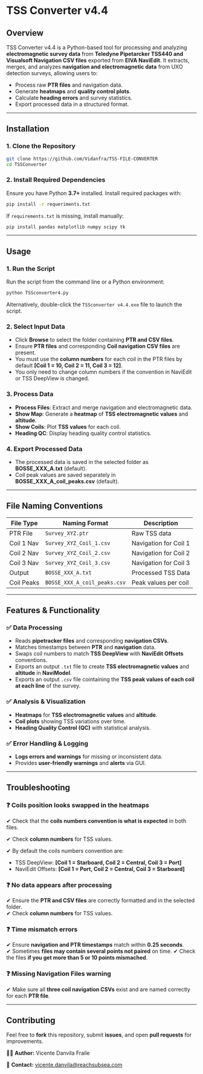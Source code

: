 # **TSS Converter v4.4**

## **Overview**
TSS Converter v4.4 is a Python-based tool for processing and analyzing **electromagnetic survey data** from **Teledyne Pipetarcker TSS440 and Visualsoft Navigation CSV files** exported from **EIVA NaviEdit**. It extracts, merges, and analyzes **navigation and electromagnetic data** from UXO detection surveys, allowing users to:
- Process raw **PTR files** and navigation data.
- Generate **heatmaps** and **quality control plots**.
- Calculate **heading errors** and survey statistics.
- Export processed data in a structured format.

---
## **Installation**
### **1. Clone the Repository**
```bash
git clone https://github.com/Vidanfra/TSS-FILE-CONVERTER 
cd TSSConverter
```
### **2. Install Required Dependencies**
Ensure you have Python **3.7+** installed. Install required packages with:
```bash
pip install -r requeriments.txt
```
If `requirements.txt` is missing, install manually:
```bash
pip install pandas matplotlib numpy scipy tk
```
---
## **Usage**
### **1. Run the Script**
Run the script from the command line or a Python environment:
```bash
python TSSconverter4.py
```
Alternatively, double-click the `TSSconverter v4.4.exe` file to launch the script.

### **2. Select Input Data**
- Click **Browse** to select the folder containing **PTR and CSV files**.
- Ensure **PTR files** and corresponding **Coil navigation CSV files** are present.
- You must use the **column numbers** for each coil in the PTR files by default **[Coil 1 = 10, Coil 2 = 11, Coil 3 = 12]**.
- You only need to change column numbers if the convention in NaviEdit or TSS DeepView is changed.

### **3. Process Data**
- **Process Files**: Extract and merge navigation and electromagnetic data.
- **Show Map**: Generate a **heatmap** of **TSS electromagnetic values** and **altitude**.
- **Show Coils**: Plot **TSS values** for each coil.
- **Heading QC**: Display heading quality control statistics.

### **4. Export Processed Data**
- The processed data is saved in the selected folder as **BOSSE_XXX_A.txt** (default).
- Coil peak values are saved separately in **BOSSE_XXX_A_coil_peaks.csv** (default).

---

## **File Naming Conventions**
| File Type  | Naming Format        | Description |
|------------|---------------------|-------------|
| PTR File  | `Survey_XYZ.ptr`     | Raw TSS data |
| Coil 1 Nav | `Survey_XYZ_Coil_1.csv` | Navigation for Coil 1 |
| Coil 2 Nav | `Survey_XYZ_Coil_2.csv` | Navigation for Coil 2 |
| Coil 3 Nav | `Survey_XYZ_Coil_3.csv` | Navigation for Coil 3 |
| Output     | `BOSSE_XXX_A.txt`   | Processed TSS Data |
| Coil Peaks | `BOSSE_XXX_A_coil_peaks.csv` | Peak values per coil |

---

## **Features & Functionality**
### ✅ **Data Processing**
- Reads **pipetracker files** and corresponding **navigation CSVs**.
- Matches timestamps between **PTR** and **navigation** data.
- Swaps coil numbers to match **TSS DeepView** with **NaviEdit Offsets** conventions.
- Exports an output `.txt` file to create **TSS electromagnetic values** and **altitude** in **NaviModel**.
- Exports an output `.csv` file cointaining the **TSS peak values of each coil at each line** of the survey.

### ✅ **Analysis & Visualization**
- **Heatmaps** for **TSS electromagnetic values** and **altitude**.
- **Coil plots** showing TSS variations over time.
- **Heading Quality Control (QC)** with statistical analysis.

### ✅ **Error Handling & Logging**
- **Logs errors and warnings** for missing or inconsistent data.
- Provides **user-friendly warnings** and **alerts** via GUI.

---

## **Troubleshooting**
### ❓ Coils position looks swapped in the heatmaps
✔ Check that the **coils numbers convention is what is expected** in both files.

✔ Check **column numbers** for TSS values.

✔ By default the coils numbers convention are:

- TSS DeepView: **[Coil 1 = Starboard, Coil 2 = Central, Coil 3 = Port]**
- NaviEdit Offsets: **[Coil 1 = Port, Coil 2 = Central, Coil 3 = Starboard]**
### ❓ No data appears after processing
✔ Ensure the **PTR and CSV files** are correctly formatted and in the selected folder.  
✔ Check **column numbers** for TSS values.

### ❓ Time mismatch errors
✔ Ensure **navigation and PTR timestamps** match within **0.25 seconds**.  
✔ Sometimes **files may contain several points not paired** on time.
✔ Check the files **if you get more than 5 or 10 points mismached**.

### ❓ Missing Navigation Files warning
✔ Make sure all **three coil navigation CSVs** exist and are named correctly for each **PTR file**.

---

## **Contributing**
Feel free to **fork** this repository, submit **issues**, and open **pull requests** for improvements.

👨‍💻 **Author:** Vicente Danvila Fraile

📧 **Contact:** vicente.danvila@reachsubsea.com  
